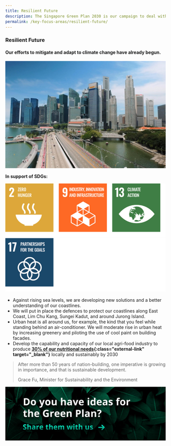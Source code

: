 ```yaml
---
title: Resilient Future
description: The Singapore Green Plan 2030 is our campaign to deal with climate change, which will last into the next century. Learn how we are starting our preparations to build a Resilient Future for Singapore. 
permalink: /key-focus-areas/resilient-future/
---
```


### Resilient Future

#### Our efforts to mitigate and adapt to climate change have already begun. 

![Resilient Future](/images/framework/framework_resilientfuture.jpg)

**In support of SDGs:**

<div class="sdg-container">
	<img class="sdg-image" src="/images/framework/resilientfuture_01.jpg" alt="2 9 13" />
	<img class="sdg-image" src="/images/framework/resilientfuture_02.jpg" alt="17" />
</div>

- Against rising sea levels, we are developing new solutions and a better understanding of our coastlines.
- We will put in place the defences to protect our coastlines along East Coast, Lim Chu Kang, Sungei Kadut, and around Jurong Island. 
- Urban heat is all around us, for example, the kind that you feel while standing behind an air-conditioner. We will moderate rise in urban heat by increasing greenery and piloting the use of cool paint on building facades.
- Develop the capability and capacity of our local agri-food industry to produce **[30% of our nutritional needs](https://www.sfa.gov.sg/food-farming){:class="external-link" target="_blank"}** locally and sustainably by 2030

<!-- #### The United Nations Sustainable Development Goals (SDGs)

- The Green Plan is very much aligned with the SDGs and the 2030 Agenda for Sustainable Development (2030 Agenda) adopted by all countries at the United Nations in 2015. Our targets demonstrate Singapore's commitment to sutainable development, in sync with international efforts and the global agenda to build a more resilient future. -->

<blockquote>
  <p>After more than 50 years of nation-building, one imperative is growing in importance, and that is sustainable development.</p>
  <span class="author">Grace Fu, Minister for Sustainability and the Environment</span>
</blockquote>

[![Ideas](/images/framework/framework_ideas.jpg)](https://form.gov.sg/6013d365bedd790011bb9c86)
